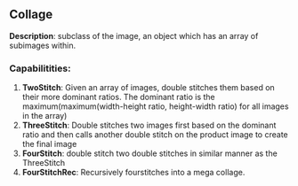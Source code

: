 ## Collage
__Description__: subclass of the image, an object which has an array of subimages within.
### Capabilitities:
1. __TwoStitch__: Given an array of images, double stitches them based on their more dominant ratios. 
The dominant ratio is the maximum(maximum(width-height ratio, height-width ratio) for all images in the array) 
2. __ThreeStitch__: Double stitches two images first based on the dominant ratio and then calls another double stitch
on the product image to create the final image
3. __FourStitch__: double stitch two double stitches in similar manner as the ThreeStitch
4. __FourStitchRec__: Recursively fourstitches into a mega collage.

